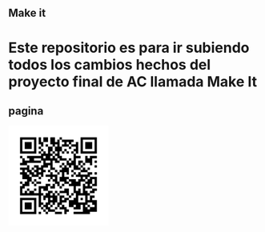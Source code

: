 ## Make it 

# Este repositorio es para ir subiendo todos los cambios hechos del proyecto final de AC llamada Make It

## pagina

<img src="assets/img/img.png" alt="qr Makeit" title="Makeitpage" width="200" height="200"/>

